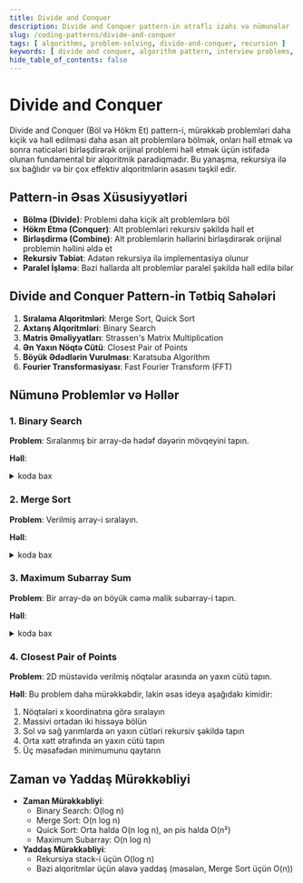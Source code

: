 ```yaml
---
title: Divide and Conquer
description: Divide and Conquer pattern-in ətraflı izahı və nümunələr
slug: /coding-patterns/divide-and-conquer
tags: [ algorithms, problem-solving, divide-and-conquer, recursion ]
keywords: [ divide and conquer, algorithm pattern, interview problems, recursion ]
hide_table_of_contents: false
---
```


# Divide and Conquer

Divide and Conquer (Böl və Hökm Et) pattern-i, mürəkkəb problemləri daha kiçik və həll edilməsi daha asan alt
problemlərə bölmək, onları həll etmək və sonra nəticələri birləşdirərək orijinal problemi həll etmək üçün istifadə
olunan fundamental bir alqoritmik paradiqmadır. Bu yanaşma, rekursiya ilə sıx bağlıdır və bir çox effektiv alqoritmlərin
əsasını təşkil edir.

## Pattern-in Əsas Xüsusiyyətləri

- **Bölmə (Divide)**: Problemi daha kiçik alt problemlərə böl
- **Hökm Etmə (Conquer)**: Alt problemləri rekursiv şəkildə həll et
- **Birləşdirmə (Combine)**: Alt problemlərin həllərini birləşdirərək orijinal problemin həllini əldə et
- **Rekursiv Təbiət**: Adətən rekursiya ilə implementasiya olunur
- **Paralel İşləmə**: Bəzi hallarda alt problemlər paralel şəkildə həll edilə bilər

## Divide and Conquer Pattern-in Tətbiq Sahələri

1. **Sıralama Alqoritmləri**: Merge Sort, Quick Sort
2. **Axtarış Alqoritmləri**: Binary Search
3. **Matris Əməliyyatları**: Strassen's Matrix Multiplication
4. **Ən Yaxın Nöqtə Cütü**: Closest Pair of Points
5. **Böyük Ədədlərin Vurulması**: Karatsuba Algorithm
6. **Fourier Transformasiyası**: Fast Fourier Transform (FFT)

## Nümunə Problemlər və Həllər

### 1. Binary Search

**Problem**: Sıralanmış bir array-də hədəf dəyərin mövqeyini tapın.

**Həll**:
<details>
<summary>koda bax</summary>

```java
public int binarySearch(int[] nums, int target) {
    return binarySearchHelper(nums, target, 0, nums.length - 1);
}

private int binarySearchHelper(int[] nums, int target, int left, int right) {
    if (left > right) {
        return -1; // Hədəf tapılmadı
    }

    int mid = left + (right - left) / 2;

    if (nums[mid] == target) {
        return mid; // Hədəf tapıldı
    } else if (nums[mid] > target) {
        return binarySearchHelper(nums, target, left, mid - 1); // Sol yarıda axtar
    } else {
        return binarySearchHelper(nums, target, mid + 1, right); // Sağ yarıda axtar
    }
}
```

</details>

### 2. Merge Sort

**Problem**: Verilmiş array-i sıralayın.

**Həll**:
<details>
<summary>koda bax</summary>

```java
public void mergeSort(int[] arr) {
    if (arr.length < 2) {
        return; // Bazis hal: 0 və ya 1 elementli massiv artıq sıralanmış sayılır
    }

    int mid = arr.length / 2;

    // Sol və sağ yarımları yaratmaq
    int[] left = new int[mid];
    int[] right = new int[arr.length - mid];

    // Elementləri yarımlara köçürmək
    for (int i = 0; i < mid; i++) {
        left[i] = arr[i];
    }
    if (arr.length - mid >= 0) System.arraycopy(arr, mid, right, mid - mid, arr.length - mid);

    // Rekursiv sıralama
    mergeSort(left);
    mergeSort(right);

    // Sıralanmış yarımları birləşdirmək
    merge(arr, left, right);
}

private void merge(int[] arr, int[] left, int[] right) {
    int leftSize = left.length;
    int rightSize = right.length;
    int i = 0, j = 0, k = 0;

    while (i < leftSize && j < rightSize) {
        if (left[i] <= right[j]) {
            arr[k++] = left[i++];
        } else {
            arr[k++] = right[j++];
        }
    }

    while (i < leftSize) {
        arr[k++] = left[i++];
    }

    while (j < rightSize) {
        arr[k++] = right[j++];
    }
}
```

</details>

### 3. Maximum Subarray Sum

**Problem**: Bir array-də ən böyük cəmə malik subarray-i tapın.

**Həll**:
<details>
<summary>koda bax</summary>

```java
public int maxSubArray(int[] nums) {
    return maxSubArrayHelper(nums, 0, nums.length - 1);
}

private int maxSubArrayHelper(int[] nums, int left, int right) {
    if (left == right) {
        return nums[left]; // Bazis hal: tək element
    }

    int mid = left + (right - left) / 2;

    // Sol yarımın maksimum cəmi
    int leftSum = maxSubArrayHelper(nums, left, mid);

    // Sağ yarımın maksimum cəmi
    int rightSum = maxSubArrayHelper(nums, mid + 1, right);

    // Ortadan keçən subarray-in maksimum cəmi
    int crossSum = maxCrossingSum(nums, left, mid, right);

    // Üç dəyərdən maksimumu qaytarmaq
    return Math.max(Math.max(leftSum, rightSum), crossSum);
}

private int maxCrossingSum(int[] nums, int left, int mid, int right) {
    // Sol tərəfdən maksimum cəm
    int sum = 0;
    int leftSum = Integer.MIN_VALUE;

    for (int i = mid; i >= left; i--) {
        sum += nums[i];
        leftSum = Math.max(leftSum, sum);
    }

    // Sağ tərəfdən maksimum cəm
    sum = 0;
    int rightSum = Integer.MIN_VALUE;

    for (int i = mid + 1; i <= right; i++) {
        sum += nums[i];
        rightSum = Math.max(rightSum, sum);
    }

    // İki tərəfin cəmi
    return leftSum + rightSum;
}
```

</details>

### 4. Closest Pair of Points

**Problem**: 2D müstəvidə verilmiş nöqtələr arasında ən yaxın cütü tapın.

**Həll**:
Bu problem daha mürəkkəbdir, lakin əsas ideya aşağıdakı kimidir:

1. Nöqtələri x koordinatına görə sıralayın
2. Massivi ortadan iki hissəyə bölün
3. Sol və sağ yarımlarda ən yaxın cütləri rekursiv şəkildə tapın
4. Orta xətt ətrafında ən yaxın cütü tapın
5. Üç məsafədən minimumunu qaytarın

## Zaman və Yaddaş Mürəkkəbliyi

- **Zaman Mürəkkəbliyi**:
    - Binary Search: O(log n)
    - Merge Sort: O(n log n)
    - Quick Sort: Orta halda O(n log n), ən pis halda O(n²)
    - Maximum Subarray: O(n log n)
- **Yaddaş Mürəkkəbliyi**:
    - Rekursiya stack-i üçün O(log n)
    - Bəzi alqoritmlər üçün əlavə yaddaş (məsələn, Merge Sort üçün O(n))